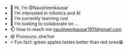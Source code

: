 - 👋 Hi, I’m @Nausheenkausar
- 👀 I’m interested in robotics and AI
- 🌱 I’m currently learning rust
- 💞️ I’m looking to collaborate on ...
- 📫 How to reach me nausheenkausar1911@gmail.com
- 😄 Pronouns: she/her
- ⚡ Fun fact: green apples tastes better than red ones😁

<!---
Nausheenkausar/Nausheenkausar is a ✨ special ✨ repository because its `README.md` (this file) appears on your GitHub profile.
You can click the Preview link to take a look at your changes.
--->
